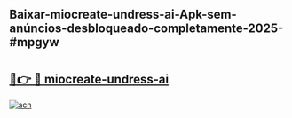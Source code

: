 ## Baixar-miocreate-undress-ai-Apk-sem-anúncios-desbloqueado-completamente-2025-#mpgyw

# <h2><a href="https://ainizakaria.my?title=miocreate-undress-ai&ref=22M">🔗👉 🔴 miocreate-undress-ai</a></h2>

[![acn](https://github.com/user-attachments/assets/0f9c940e-d8b0-45ae-aac7-cd30a18b3e1c)](https://ainizakaria.my?title=miocreate-undress-ai&ref=22M)

